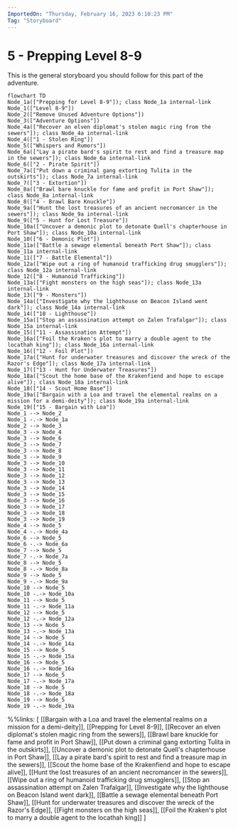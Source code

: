 ```yaml
---
ImportedOn: "Thursday, February 16, 2023 6:10:23 PM"
Tag: "Storyboard"
---
```

# 5 - Prepping Level 8-9
This is the general storyboard you should follow for this part of the adventure.
```mermaid
flowchart TD
Node_1a(["Prepping for Level 8-9"]); class Node_1a internal-link
Node_1(["Level 8-9"])
Node_2(["Remove Unused Adventure Options"])
Node_3(["Adventure Options"])
Node_4a(["Recover an elven diplomat's stolen magic ring from the sewers"]); class Node_4a internal-link
Node_4(["1 - Stolen Ring"])
Node_5(["Whispers and Rumors"])
Node_6a(["Lay a pirate bard's spirit to rest and find a treasure map in the sewers"]); class Node_6a internal-link
Node_6(["2 - Pirate Spirit"])
Node_7a(["Put down a criminal gang extorting Tulita in the outskirts"]); class Node_7a internal-link
Node_7(["3 - Extortion"])
Node_8a(["Brawl bare knuckle for fame and profit in Port Shaw"]); class Node_8a internal-link
Node_8(["4 - Brawl Bare Knuckle"])
Node_9a(["Hunt the lost treasures of an ancient necromancer in the sewers"]); class Node_9a internal-link
Node_9(["5 - Hunt for Lost Treasure"])
Node_10a(["Uncover a demonic plot to detonate Quell's chapterhouse in Port Shaw"]); class Node_10a internal-link
Node_10(["6 - Demonic Plot"])
Node_11a(["Battle a sewage elemental beneath Port Shaw"]); class Node_11a internal-link
Node_11(["7 - Battle Elemental"])
Node_12a(["Wipe out a ring of humanoid trafficking drug smugglers"]); class Node_12a internal-link
Node_12(["8 - Humanoid Trafficking"])
Node_13a(["Fight monsters on the high seas"]); class Node_13a internal-link
Node_13(["9 - Monsters"])
Node_14a(["Investigate why the lighthouse on Beacon Island went dark"]); class Node_14a internal-link
Node_14(["10 - Lighthouse"])
Node_15a(["Stop an assassination attempt on Zalen Trafalgar"]); class Node_15a internal-link
Node_15(["11 - Assassination Attempt"])
Node_16a(["Foil the Kraken's plot to marry a double agent to the locathah king"]); class Node_16a internal-link
Node_16(["12 - Foil Plot"])
Node_17a(["Hunt for underwater treasures and discover the wreck of the Razor's Edge"]); class Node_17a internal-link
Node_17(["13 - Hunt for Underwater Treasures"])
Node_18a(["Scout the home base of the Krakenfiend and hope to escape alive"]); class Node_18a internal-link
Node_18(["14 - Scout Home Base"])
Node_19a(["Bargain with a Loa and travel the elemental realms on a mission for a demi-deity"]); class Node_19a internal-link
Node_19(["15 - Bargain with Loa"])
Node_1 --> Node_2
Node_1 -.-> Node_1a
Node_2 --> Node_3
Node_3 --> Node_4
Node_3 --> Node_6
Node_3 --> Node_7
Node_3 --> Node_8
Node_3 --> Node_9
Node_3 --> Node_10
Node_3 --> Node_11
Node_3 --> Node_12
Node_3 --> Node_13
Node_3 --> Node_14
Node_3 --> Node_15
Node_3 --> Node_16
Node_3 --> Node_17
Node_3 --> Node_18
Node_3 --> Node_19
Node_4 --> Node_5
Node_4 -.-> Node_4a
Node_6 --> Node_5
Node_6 -.-> Node_6a
Node_7 --> Node_5
Node_7 -.-> Node_7a
Node_8 --> Node_5
Node_8 -.-> Node_8a
Node_9 --> Node_5
Node_9 -.-> Node_9a
Node_10 --> Node_5
Node_10 -.-> Node_10a
Node_11 --> Node_5
Node_11 -.-> Node_11a
Node_12 --> Node_5
Node_12 -.-> Node_12a
Node_13 --> Node_5
Node_13 -.-> Node_13a
Node_14 --> Node_5
Node_14 -.-> Node_14a
Node_15 --> Node_5
Node_15 -.-> Node_15a
Node_16 --> Node_5
Node_16 -.-> Node_16a
Node_17 --> Node_5
Node_17 -.-> Node_17a
Node_18 --> Node_5
Node_18 -.-> Node_18a
Node_19 --> Node_5
Node_19 -.-> Node_19a
```
%%links: [ [[Bargain with a Loa and travel the elemental realms on a mission for a demi-deity]], [[Prepping for Level 8-9]], [[Recover an elven diplomat's stolen magic ring from the sewers]], [[Brawl bare knuckle for fame and profit in Port Shaw]], [[Put down a criminal gang extorting Tulita in the outskirts]], [[Uncover a demonic plot to detonate Quell's chapterhouse in Port Shaw]], [[Lay a pirate bard's spirit to rest and find a treasure map in the sewers]], [[Scout the home base of the Krakenfiend and hope to escape alive]], [[Hunt the lost treasures of an ancient necromancer in the sewers]], [[Wipe out a ring of humanoid trafficking drug smugglers]], [[Stop an assassination attempt on Zalen Trafalgar]], [[Investigate why the lighthouse on Beacon Island went dark]], [[Battle a sewage elemental beneath Port Shaw]], [[Hunt for underwater treasures and discover the wreck of the Razor's Edge]], [[Fight monsters on the high seas]], [[Foil the Kraken's plot to marry a double agent to the locathah king]] ]

